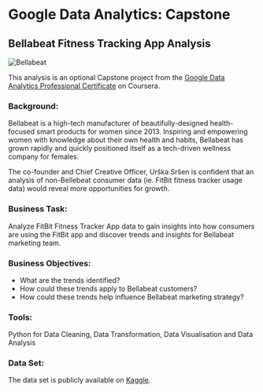 # Google Data Analytics: Capstone
## Bellabeat Fitness Tracking App Analysis

![Bellabeat](https://user-images.githubusercontent.com/81607668/127726632-fe6da755-6267-4227-8740-77d3275f446e.png)

This analysis is an optional Capstone project from the [Google Data Analytics Professional Certificate](https://www.coursera.org/professional-certificates/google-data-analytics) on Coursera. 

### Background:
Bellabeat is a high-tech manufacturer of beautifully-designed health-focused smart products for women since 2013. Inspiring and empowering women with knowledge about their own health and habits, Bellabeat has grown rapidly and quickly positioned itself as a tech-driven wellness company for females.

The co-founder and Chief Creative Officer, Urška Sršen is confident that an analysis of non-Bellebeat consumer data (ie. FitBit fitness tracker usage data) would reveal more opportunities for growth.

### Business Task:
Analyze FitBit Fitness Tracker App data to gain insights into how consumers are using the FitBit app and discover trends and insights for Bellabeat marketing team.

### Business Objectives:
- What are the trends identified?
- How could these trends apply to Bellabeat customers?
- How could these trends help influence Bellabeat marketing strategy?

### Tools:
Python for Data Cleaning, Data Transformation, Data Visualisation and Data Analysis

### Data Set:
The data set is publicly available on [Kaggle](https://www.kaggle.com/arashnic/fitbit).
